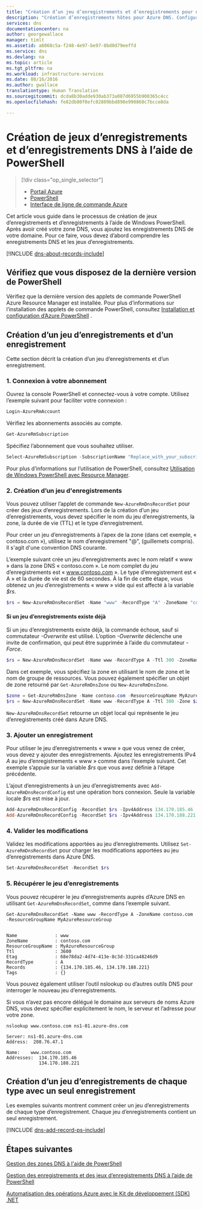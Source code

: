 ```yaml
---
title: "Création d’un jeu d’enregistrements et d’enregistrements pour une zone DNS à l’aide de PowerShell | Microsoft Docs"
description: "Création d’enregistrements hôtes pour Azure DNS. Configuration d’enregistrements et de jeux d’enregistrements à l’aide de PowerShell"
services: dns
documentationcenter: na
author: georgewallace
manager: timlt
ms.assetid: a8068c5a-f248-4e97-be97-8bd0d79eeffd
ms.service: dns
ms.devlang: na
ms.topic: article
ms.tgt_pltfrm: na
ms.workload: infrastructure-services
ms.date: 08/16/2016
ms.author: gwallace
translationtype: Human Translation
ms.sourcegitcommit: dcda8b30adde930ab373a087d6955b900365c4cc
ms.openlocfilehash: fe82db80f0efc02809bbd898e990860c7bcce8da

---
```


# <a name="create-dns-record-sets-and-records-by-using-powershell"></a>Création de jeux d’enregistrements et d’enregistrements DNS à l’aide de PowerShell

> [!div class="op_single_selector"]
> * [Portail Azure](dns-getstarted-create-recordset-portal.md)
> * [PowerShell](dns-getstarted-create-recordset.md)
> * [Interface de ligne de commande Azure](dns-getstarted-create-recordset-cli.md)

Cet article vous guide dans le processus de création de jeux d’enregistrements et d’enregistrements à l’aide de Windows PowerShell. Après avoir créé votre zone DNS, vous ajoutez les enregistrements DNS de votre domaine. Pour ce faire, vous devez d’abord comprendre les enregistrements DNS et les jeux d’enregistrements.

[!INCLUDE [dns-about-records-include](../../includes/dns-about-records-include.md)]

## <a name="verify-that-you-have-the-latest-version-of-powershell"></a>Vérifiez que vous disposez de la dernière version de PowerShell

Vérifiez que la dernière version des applets de commande PowerShell Azure Resource Manager est installée. Pour plus d’informations sur l’installation des applets de commande PowerShell, consultez [Installation et configuration d’Azure PowerShell](/powershell/azureps-cmdlets-docs) .

## <a name="create-a-record-set-and-record"></a>Création d’un jeu d’enregistrements et d’un enregistrement

Cette section décrit la création d’un jeu d’enregistrements et d’un enregistrement.

### <a name="1-connect-to-your-subscription"></a>1. Connexion à votre abonnement

Ouvrez la console PowerShell et connectez-vous à votre compte. Utilisez l’exemple suivant pour faciliter votre connexion :

```powershell
Login-AzureRmAccount
```

Vérifiez les abonnements associés au compte.

```powershell
Get-AzureRmSubscription
```

Spécifiez l’abonnement que vous souhaitez utiliser.

```powershell
Select-AzureRmSubscription -SubscriptionName "Replace_with_your_subscription_name"
```

Pour plus d’informations sur l’utilisation de PowerShell, consultez [Utilisation de Windows PowerShell avec Resource Manager](../powershell-azure-resource-manager.md).

### <a name="2-create-a-record-set"></a>2. Création d’un jeu d'enregistrements

Vous pouvez utiliser l’applet de commande `New-AzureRmDnsRecordSet` pour créer des jeux d’enregistrements. Lors de la création d’un jeu d’enregistrements, vous devez spécifier le nom du jeu d’enregistrements, la zone, la durée de vie (TTL) et le type d’enregistrement.

Pour créer un jeu d’enregistrements à l’apex de la zone (dans cet exemple, « contoso.com »), utilisez le nom d’enregistrement "@", (guillemets compris). Il s'agit d'une convention DNS courante.

L’exemple suivant crée un jeu d’enregistrements avec le nom relatif « www » dans la zone DNS « contoso.com ». Le nom complet du jeu d’enregistrements est « www.contoso.com ». Le type d’enregistrement est « A » et la durée de vie est de 60 secondes. À la fin de cette étape, vous obtenez un jeu d’enregistrements « www » vide qui est affecté à la variable *$rs*.

```powershell
$rs = New-AzureRmDnsRecordSet -Name "www" -RecordType "A" -ZoneName "contoso.com" -ResourceGroupName "MyAzureResourceGroup" -Ttl 60
```

#### <a name="if-a-record-set-already-exists"></a>Si un jeu d’enregistrements existe déjà

Si un jeu d’enregistrements existe déjà, la commande échoue, sauf si commutateur *-Overwrite* est utilisé. L’option *-Overwrite* déclenche une invite de confirmation, qui peut être supprimée à l’aide du commutateur *-Force*.

```powershell
$rs = New-AzureRmDnsRecordSet -Name www -RecordType A -Ttl 300 -ZoneName contoso.com -ResouceGroupName MyAzureResouceGroup [-Tag $tags] [-Overwrite] [-Force]
```

Dans cet exemple, vous spécifiez la zone en utilisant le nom de zone et le nom de groupe de ressources. Vous pouvez également spécifier un objet de zone retourné par `Get-AzureRmDnsZone` ou `New-AzureRmDnsZone`.

```powershell
$zone = Get-AzureRmDnsZone -Name contoso.com -ResourceGroupName MyAzureResourceGroup
$rs = New-AzureRmDnsRecordSet -Name www -RecordType A -Ttl 300 -Zone $zone [-Tag $tags] [-Overwrite] [-Force]
```

`New-AzureRmDnsRecordSet` retourne un objet local qui représente le jeu d’enregistrements créé dans Azure DNS.

### <a name="3-add-a-record"></a>3. Ajouter un enregistrement

Pour utiliser le jeu d’enregistrements « www » que vous venez de créer, vous devez y ajouter des enregistrements. Ajoutez les enregistrements IPv4 *A* au jeu d’enregistrements « www » comme dans l’exemple suivant. Cet exemple s’appuie sur la variable *$rs* que vous avez définie à l’étape précédente.

L’ajout d’enregistrements à un jeu d’enregistrements avec `Add-AzureRmDnsRecordConfig` est une opération hors connexion. Seule la variable locale *$rs* est mise à jour.

```powershell
Add-AzureRmDnsRecordConfig -RecordSet $rs -Ipv4Address 134.170.185.46
Add-AzureRmDnsRecordConfig -RecordSet $rs -Ipv4Address 134.170.188.221
```

### <a name="4-commit-the-changes"></a>4. Valider les modifications

Validez les modifications apportées au jeu d’enregistrements. Utilisez `Set-AzureRmDnsRecordSet` pour charger les modifications apportées au jeu d’enregistrements dans Azure DNS.

```powershell
Set-AzureRmDnsRecordSet -RecordSet $rs
```

### <a name="5-retrieve-the-record-set"></a>5. Récupérer le jeu d’enregistrements

Vous pouvez récupérer le jeu d’enregistrements auprès d’Azure DNS en utilisant `Get-AzureRmDnsRecordSet`, comme dans l’exemple suivant.

    Get-AzureRmDnsRecordSet -Name www -RecordType A -ZoneName contoso.com -ResourceGroupName MyAzureResourceGroup


    Name              : www
    ZoneName          : contoso.com
    ResourceGroupName : MyAzureResourceGroup
    Ttl               : 3600
    Etag              : 68e78da2-4d74-413e-8c3d-331ca48246d9
    RecordType        : A
    Records           : {134.170.185.46, 134.170.188.221}
    Tags              : {}


Vous pouvez également utiliser l’outil nslookup ou d’autres outils DNS pour interroger le nouveau jeu d’enregistrements.

Si vous n’avez pas encore délégué le domaine aux serveurs de noms Azure DNS, vous devez spécifier explicitement le nom, le serveur et l’adresse pour votre zone.

    nslookup www.contoso.com ns1-01.azure-dns.com

    Server: ns1-01.azure-dns.com
    Address:  208.76.47.1

    Name:    www.contoso.com
    Addresses:  134.170.185.46
                134.170.188.221

## <a name="create-a-record-set-of-each-type-with-a-single-record"></a>Création d’un jeu d’enregistrements de chaque type avec un seul enregistrement

Les exemples suivants montrent comment créer un jeu d’enregistrements de chaque type d’enregistrement. Chaque jeu d’enregistrements contient un seul enregistrement.

[!INCLUDE [dns-add-record-ps-include](../../includes/dns-add-record-ps-include.md)]

## <a name="next-steps"></a>Étapes suivantes

[Gestion des zones DNS à l'aide de PowerShell](dns-operations-dnszones.md)

[Gestion des enregistrements et des jeux d’enregistrements DNS à l’aide de PowerShell](dns-operations-recordsets.md)

[Automatisation des opérations Azure avec le Kit de développement (SDK) .NET](dns-sdk.md)



<!--HONumber=Dec16_HO2-->



